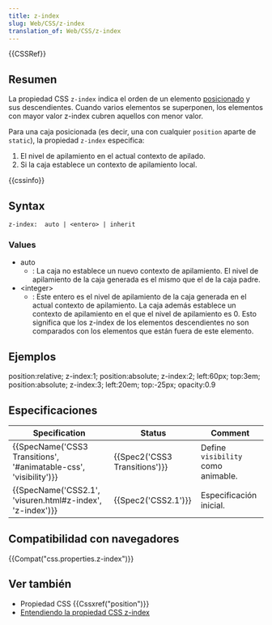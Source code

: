 ```yaml
---
title: z-index
slug: Web/CSS/z-index
translation_of: Web/CSS/z-index
---
```

{{CSSRef}}

## Resumen

La propiedad CSS `z-index` indica el orden de un elemento [posicionado](/es/docs/Web/CSS/position) y sus descendientes. Cuando varios elementos se superponen, los elementos con mayor valor z-index cubren aquellos con menor valor.

Para una caja posicionada (es decir, una con cualquier `position` aparte de `static`), la propiedad `z-index` especifica:

1. El nivel de apilamiento en el actual contexto de apilado.
2. Si la caja establece un contexto de apilamiento local.

{{cssinfo}}

## Syntax

    z-index:  auto | <entero> | inherit

### Values

- auto
  - : La caja no establece un nuevo contexto de apilamiento. El nivel de apilamiento de la caja generada es el mismo que el de la caja padre.
- \<integer>
  - : Este entero es el nivel de apilamiento de la caja generada en el actual contexto de apilamiento. La caja además establece un contexto de apilamiento en el que el nivel de apilamiento es 0. Esto significa que los z-index de los elementos descendientes no son comparados con los elementos que están fuera de este elemento.

## Ejemplos

position:relative; z-index:1; position:absolute; z-index:2; left:60px; top:3em; position:absolute; z-index:3;
left:20em; top:-25px; opacity:0.9

## Especificaciones

| Specification                                                                            | Status                                   | Comment                            |
| ---------------------------------------------------------------------------------------- | ---------------------------------------- | ---------------------------------- |
| {{SpecName('CSS3 Transitions', '#animatable-css', 'visibility')}} | {{Spec2('CSS3 Transitions')}} | Define `visibility` como animable. |
| {{SpecName('CSS2.1', 'visuren.html#z-index', 'z-index')}}             | {{Spec2('CSS2.1')}}                 | Especificación inicial.            |

## Compatibilidad con navegadores

{{Compat("css.properties.z-index")}}

## Ver también

- Propiedad CSS {{Cssxref("position")}}
- [Entendiendo la propiedad CSS z-index](/es/docs/Web/CSS/CSS_Positioning/entendiendo_z_index)

